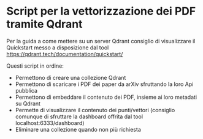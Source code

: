 # Script per la vettorizzazione dei PDF tramite Qdrant

Per la guida a come mettere su un server Qdrant consiglio di visualizzare il Quickstart messo a disposizione dal tool https://qdrant.tech/documentation/quickstart/

Questi script in ordine:
- Permettono di creare una collezione Qdrant
- Permettono di scaricare i PDF dei paper da arXiv sfruttando la loro Api pubblica
- Permettono di embeddare il contenuto dei PDF, insieme ai loro metadati su Qdrant
- Permette di visualizzare il contenuto dei punti/vettori (consiglio comunque di sfruttare la dashboard offrita dal tool  localhost:6333/dashboard)
- Eliminare una collezione quando non più richiesta

